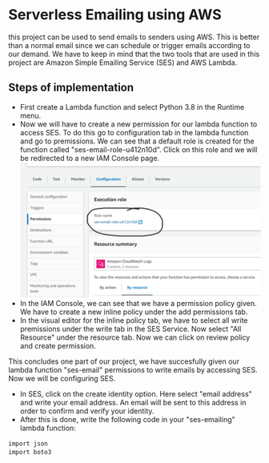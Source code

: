 # Serverless Emailing using AWS

this project can be used to send emails to senders using AWS. This is better than a normal email since we can schedule or trigger emails according to our demand. We have to keep in mind that the two tools that are used in this project are Amazon Simple Emailing Service (SES) and AWS Lambda.

## Steps of implementation
- First create a Lambda function and select Python 3.8 in the Runtime menu. 
- Now we will have to create a new permission for our lambda function to access SES. To do this go to configuration tab in the lambda function and go to premissions. We can see that a default role is created for the function called "ses-email-role-u412n10d". Click on this role and we will be redirected to a new IAM Console page.
![App Page](https://github.com/anshulsathe/Serverless-Emailing-Using-AWS/blob/main/Screenshot%20(128).png)
- In the IAM Console, we can see that we have a permission policy given. We have to create a new inline policy under the add permissions tab. 
- In the visual editor for the inline policy tab, we have to select all write premissions under the write tab in the SES Service. Now select "All Resource" under the resource tab. Now we can click on review policy and create permission.

This concludes one part of our project, we have succesfully given our lambda function "ses-email" permissions to write emails by accessing SES. Now we will be configuring SES.

- In SES, click on the create identity option. Here select "email address" and write your email address. An email will be sent to this address in order to confirm and verify your identity.
- After this is done, write the following code in your "ses-emailing" lambda function:
```bash
import json
import boto3
